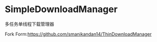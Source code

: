 # SimpleDownloadManager
多任务单线程下载管理器

Fork Form:https://github.com/smanikandan14/ThinDownloadManager
